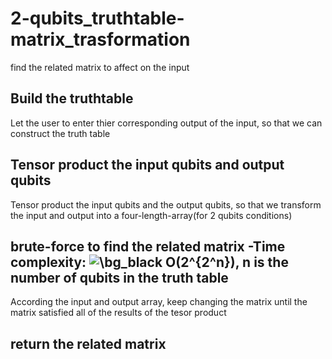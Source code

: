 # 2-qubits_truthtable-matrix_trasformation
find the related matrix to affect on the input

## Build the truthtable
Let the user to enter thier corresponding output of the input, so that we can construct the truth table

## Tensor product the input qubits and output qubits
Tensor product the input qubits and the output qubits, so that we transform the input and output into a four-length-array(for 2 qubits conditions)

## brute-force to find the related matrix -Time complexity: <img src="https://latex.codecogs.com/png.image?\dpi{100}&space;\bg_black&space;O(2^{2^n})" title="\bg_black O(2^{2^n})" />, n is the number of qubits in the truth table
According the input and output array, keep changing the matrix until the matrix satisfied all of the results of the tesor product

## return the related matrix
